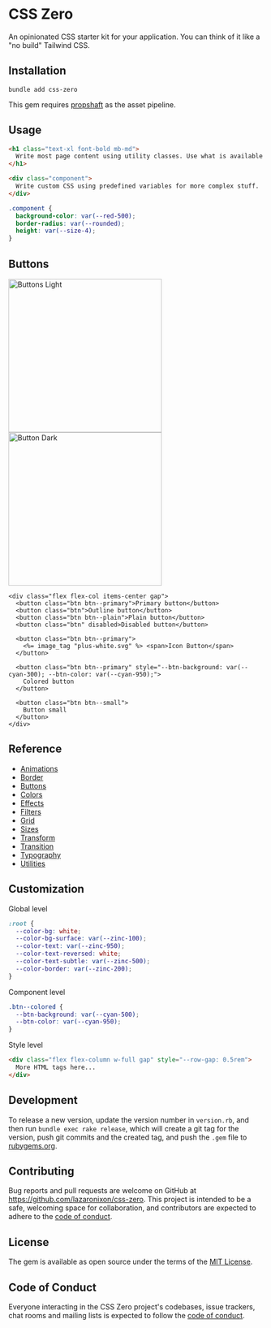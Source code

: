 # CSS Zero

An opinionated CSS starter kit for your application. You can think of it like a "no build" Tailwind CSS.

## Installation

```
bundle add css-zero
```

This gem requires [propshaft](https://github.com/rails/propshaft) as the asset pipeline.

## Usage

```html
<h1 class="text-xl font-bold mb-md">
  Write most page content using utility classes. Use what is available or add more when needed.
</h1>

<div class="component">
  Write custom CSS using predefined variables for more complex stuff.
</div>
```

```css
.component {
  background-color: var(--red-500);
  border-radius: var(--rounded);
  height: var(--size-4);
}
```

## Buttons

<img width="302" alt="Buttons Light" src="https://github.com/lazaronixon/css-zero/assets/2651240/424164a4-bb55-437e-a310-1ce091e7dd81">
<img width="302" alt="Button Dark" src="https://github.com/lazaronixon/css-zero/assets/2651240/1a6125ac-3137-4024-8619-551752ae4b0d">

```html+erb
<div class="flex flex-col items-center gap">
  <button class="btn btn--primary">Primary button</button>
  <button class="btn">Outline button</button>
  <button class="btn btn--plain">Plain button</button>
  <button class="btn" disabled>Disabled button</button>

  <button class="btn btn--primary">
    <%= image_tag "plus-white.svg" %> <span>Icon Button</span>
  </button>

  <button class="btn btn--primary" style="--btn-background: var(--cyan-300); --btn-color: var(--cyan-950);">
    Colored button
  </button>

  <button class="btn btn--small">
    Button small
  </button>
</div>
```

## Reference

- [Animations](app/assets/stylesheets/animations.css)
- [Border](app/assets/stylesheets/borders.css)
- [Buttons](app/assets/stylesheets/buttons.css)
- [Colors](app/assets/stylesheets/colors.css)
- [Effects](app/assets/stylesheets/effects.css)
- [Filters](app/assets/stylesheets/filters.css)
- [Grid](app/assets/stylesheets/grid.css)
- [Sizes](app/assets/stylesheets/sizes.css)
- [Transform](app/assets/stylesheets/transform.css)
- [Transition](app/assets/stylesheets/transition.css)
- [Typography](app/assets/stylesheets/typography.css)
- [Utilities](app/assets/stylesheets/zutilities.css)

## Customization

Global level

```css
:root {
  --color-bg: white;
  --color-bg-surface: var(--zinc-100);
  --color-text: var(--zinc-950);
  --color-text-reversed: white;
  --color-text-subtle: var(--zinc-500);
  --color-border: var(--zinc-200);
}
```

Component level

```css
.btn--colored {
  --btn-background: var(--cyan-500);
  --btn-color: var(--cyan-950);
}
```

Style level

```html
<div class="flex flex-column w-full gap" style="--row-gap: 0.5rem">
  More HTML tags here...
</div>
```

## Development

To release a new version, update the version number in `version.rb`, and then run `bundle exec rake release`, which will create a git tag for the version, push git commits and the created tag, and push the `.gem` file to [rubygems.org](https://rubygems.org).

## Contributing

Bug reports and pull requests are welcome on GitHub at https://github.com/lazaronixon/css-zero. This project is intended to be a safe, welcoming space for collaboration, and contributors are expected to adhere to the [code of conduct](https://github.com/lazaronixon/css-zero/blob/master/CODE_OF_CONDUCT.md).

## License

The gem is available as open source under the terms of the [MIT License](https://opensource.org/licenses/MIT).

## Code of Conduct

Everyone interacting in the CSS Zero project's codebases, issue trackers, chat rooms and mailing lists is expected to follow the [code of conduct](https://github.com/lazaronixon/css-zero/blob/master/CODE_OF_CONDUCT.md).
